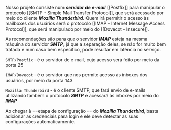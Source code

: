 Nosso projeto consiste num ***servidor de e-mail*** [[Postfix]] para manipular o protocolo [[SMTP - Simple Mail Transfer Protocol]], que será acessado por meio do cliente ***Mozilla Thunderbird***. Quem irá permitir o acesso às mailboxes dos usuários será o protocolo [[IMAP - Internet Message Access Protocol]], que será manipulado por meio do [[Dovecot - Insecure]].

As recomendações são para que o servidor ***IMAP*** esteja na mesma máquina do servidor ***SMTP***, já que a separação deles, se não for muito bem tratada e num caso bem específico, pode resultar em latência no serviço.

`SMTP/Postfix` - é o servidor de e-mail, cujo acesso será feito por meio da porta 25

`IMAP/Dovecot` - é o servidor que nos permite acesso às inboxes dos usuários, por meio da porta 143

`Mozilla Thunderbird` - é o cliente SMTP, que fará envio de e-mails utilizando também o protocolo ***SMTP*** e acessará às inboxes por meio do ***IMAP***


Ao chegar à ==etapa de configuração== do ***Mozilla Thunderbird***, basta adicionar as credenciais para login e ele deve detectar as suas configurações automaticamente.